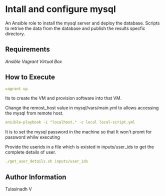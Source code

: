 Intall and configure mysql
=======================================


An Ansible role to install the mysql server and deploy the database. Scripts to retrive the data from the database and publish the results specfic directory.


Requirements
--------------

  *Ansible*
  *Vagrant*
  *Virtual Box*


How to Execute
---------------

```yaml
vagrant up
```

Its to create the VM and provision software into that VM.

Change the remost_host value in mysql/vars/main.yml to allows accessing the mysql from remote host.

```yaml
ansible-playbook -i "localhost," -c local local-script.yml
```

It is to set the mysql password in the machine so that It won't promt for password whilw executing


Provide the userids in a file which is existed in inputs/user_ids to get the complete details of user.

```yaml
./get_user_details.sh inputs/user_ids
```


Author Information
------------------

Tulasinadh V

